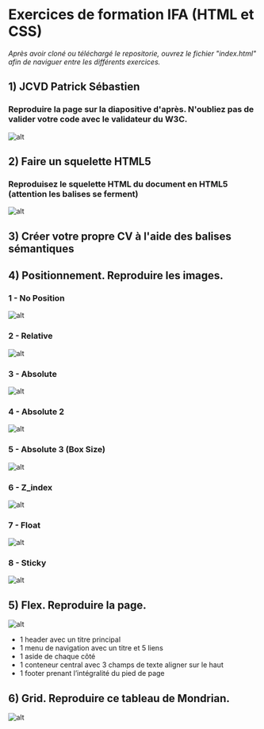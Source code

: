 # Exercices de formation IFA (HTML et CSS)

*Après avoir cloné ou téléchargé le repositorie, ouvrez le fichier "index.html" afin de naviguer entre les différents exercices.*

## 1) JCVD Patrick Sébastien

### Reproduire la page sur la diapositive d'après. N'oubliez pas de valider votre code avec le validateur du W3C.

![alt](https://github.com/cedric-famibelle/html_css/blob/master/img/jcvdpat.jpg)


## 2) Faire un squelette HTML5

### Reproduisez le squelette HTML du document en HTML5 (attention les balises se ferment)

![alt](https://github.com/cedric-famibelle/html_css/blob/master/img/squelette.jpg)


## 3) Créer votre propre CV à l'aide des balises sémantiques


## 4) Positionnement. Reproduire les images. 

### 1 - No Position

![alt](https://github.com/cedric-famibelle/html_css/blob/master/img/1-no_position.jpg)


### 2 - Relative

![alt](https://github.com/cedric-famibelle/html_css/blob/master/img/2-relative.jpg)


### 3 - Absolute

![alt](https://github.com/cedric-famibelle/html_css/blob/master/img/3-absolute.jpg)


### 4 - Absolute 2

![alt](https://github.com/cedric-famibelle/html_css/blob/master/img/4-absolute_2.jpg)


### 5 - Absolute 3 (Box Size)

![alt](https://github.com/cedric-famibelle/html_css/blob/master/img/5-absolute_3_box_size.jpg)


### 6 - Z_index

![alt](https://github.com/cedric-famibelle/html_css/blob/master/img/6-z_index.jpg)


### 7 - Float

![alt](https://github.com/cedric-famibelle/html_css/blob/master/img/7-float.jpg)

### 8 - Sticky

![alt](https://github.com/cedric-famibelle/html_css/blob/master/img/8-sticky.jpg)


## 5) Flex. Reproduire la page.

![alt](https://github.com/cedric-famibelle/html_css/blob/master/img/5-flex.jpg)

* 1 header avec un titre principal
* 1 menu de navigation avec un titre et 5 liens
* 1 aside de chaque côté
* 1 conteneur central avec 3 champs de texte aligner sur le haut
* 1 footer prenant l’intégralité du pied de page


## 6) Grid. Reproduire ce tableau de Mondrian.

![alt](https://github.com/cedric-famibelle/html_css/blob/master/img/6-grid.jpg)






 





